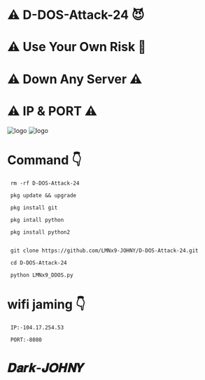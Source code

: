 # ⚠️ D-DOS-Attack-24 😈
# ⚠️ Use Your Own Risk 🙏
# ⚠️ Down Any Server ⚠️
# ⚠️ IP & PORT ⚠️
![logo](https://github.com/LMNx9-JOHNY/D-DOS-Attack-24/blob/main/Screenshot_20231016-025031.jpg)
![logo](https://github.com/LMNx9-JOHNY/D-DOS-Attack-24/blob/main/received_655062056773177.jpg)
# Command 👇

     rm -rf D-DOS-Attack-24

     pkg update && upgrade

     pkg install git 

     pkg intall python

     pkg install python2


     git clone https://github.com/LMNx9-JOHNY/D-DOS-Attack-24.git

     cd D-DOS-Attack-24

     python LMNx9_DDOS.py


# wifi jaming 👇

     IP:-104.17.254.53

     PORT:-8080

# 𝑫𝒂𝒓𝒌-𝑱𝑶𝑯𝑵𝒀
